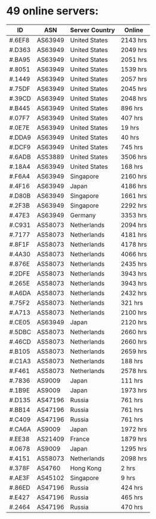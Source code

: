 # 49 online servers:

| ID | ASN | Server Country | Online |
| ------ | ------ | ------ | ------ |
| #.6EF8 | AS63949 | United States | 2143 hrs |
| #.D363 | AS63949 | United States | 2049 hrs |
| #.BA95 | AS63949 | United States | 2051 hrs |
| #.8051 | AS63949 | United States | 1539 hrs |
| #.1449 | AS63949 | United States | 2057 hrs |
| #.75DF | AS63949 | United States | 2045 hrs |
| #.39CD | AS63949 | United States | 2048 hrs |
| #.B445 | AS63949 | United States | 896 hrs |
| #.07F7 | AS63949 | United States | 407 hrs |
| #.0E7E | AS63949 | United States | 19 hrs |
| #.DDA9 | AS63949 | United States | 40 hrs |
| #.DCF9 | AS63949 | United States | 745 hrs |
| #.6ADB | AS53889 | United States | 3506 hrs |
| #.18A4 | AS63949 | United States | 168 hrs |
| #.F6A4 | AS63949 | Singapore | 2160 hrs |
| #.4F16 | AS63949 | Japan | 4186 hrs |
| #.D80B | AS63949 | Singapore | 1661 hrs |
| #.2F3B | AS63949 | Singapore | 2292 hrs |
| #.47E3 | AS63949 | Germany | 3353 hrs |
| #.C931 | AS58073 | Netherlands | 2094 hrs |
| #.7177 | AS58073 | Netherlands | 4181 hrs |
| #.8F1F | AS58073 | Netherlands | 4178 hrs |
| #.4A30 | AS58073 | Netherlands | 4066 hrs |
| #.876E | AS58073 | Netherlands | 2435 hrs |
| #.2DFE | AS58073 | Netherlands | 3943 hrs |
| #.265E | AS58073 | Netherlands | 3943 hrs |
| #.A6DA | AS58073 | Netherlands | 2432 hrs |
| #.75F2 | AS58073 | Netherlands | 321 hrs |
| #.A713 | AS58073 | Netherlands | 2100 hrs |
| #.CE05 | AS63949 | Japan | 2120 hrs |
| #.5DBC | AS58073 | Netherlands | 2660 hrs |
| #.46CD | AS58073 | Netherlands | 2660 hrs |
| #.B105 | AS58073 | Netherlands | 2659 hrs |
| #.C1A3 | AS58073 | Netherlands | 188 hrs |
| #.F461 | AS58073 | Netherlands | 2578 hrs |
| #.7836 | AS9009 | Japan | 111 hrs |
| #.1B9E | AS9009 | Japan | 1973 hrs |
| #.D135 | AS47196 | Russia | 761 hrs |
| #.BB14 | AS47196 | Russia | 761 hrs |
| #.C409 | AS47196 | Russia | 761 hrs |
| #.CA6A | AS9009 | Japan | 1972 hrs |
| #.EE38 | AS21409 | France | 1879 hrs |
| #.0678 | AS9009 | Japan | 1295 hrs |
| #.4151 | AS58073 | Netherlands | 2098 hrs |
| #.378F | AS4760 | Hong Kong | 2 hrs |
| #.AE3F | AS45102 | Singapore | 9 hrs |
| #.86ED | AS47196 | Russia | 424 hrs |
| #.E427 | AS47196 | Russia | 465 hrs |
| #.2464 | AS47196 | Russia | 470 hrs |

